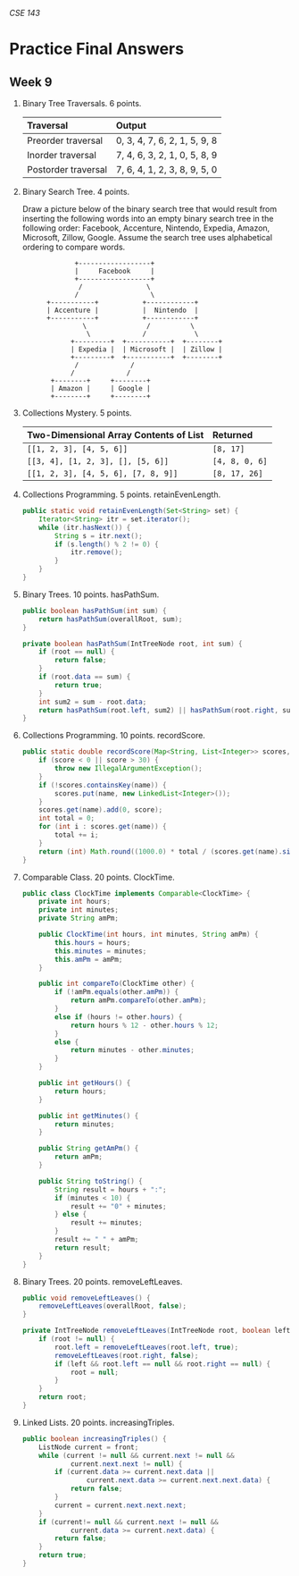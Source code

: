_CSE 143_
# Practice Final Answers
## Week 9

1. Binary Tree Traversals. 6 points.

	| Traversal | Output |
	| :--- | :--- |
	| Preorder traversal | 0, 3, 4, 7, 6, 2, 1, 5, 9, 8 |
	| Inorder traversal | 7, 4, 6, 3, 2, 1, 0, 5, 8, 9 |
	| Postorder traversal | 7, 6, 4, 1, 2, 3, 8, 9, 5, 0|

1. Binary Search Tree. 4 points.

	Draw a picture below of the binary search tree that would result from inserting the following words into an empty binary search tree in the following order: Facebook, Accenture, Nintendo, Expedia, Amazon, Microsoft, Zillow, Google. Assume the search tree uses alphabetical ordering to compare words.

	```
	             +------------------+
	             |     Facebook     |
	             +------------------+
	              /                \
	             /                  \
	      +-----------+           +------------+
	      | Accenture |           |  Nintendo  |
	      +-----------+           +------------+
	               \               /          \
	                \             /            \
	            +---------+  +-----------+  +--------+
	            | Expedia |  | Microsoft |  | Zillow |
	            +---------+  +-----------+  +--------+
	             /             /   
	            /             / 
	       +--------+     +--------+
	       | Amazon |     | Google |
	       +--------+     +--------+ 
	```

1. Collections Mystery. 5 points.

	| Two-Dimensional Array	Contents of List | Returned |
	| :--- | :--- |
	| `[[1, 2, 3], [4, 5, 6]]` | `[8, 17]` |
	| `[[3, 4], [1, 2, 3], [], [5, 6]]` | `[4, 8, 0, 6]` |
	| `[[1, 2, 3], [4, 5, 6], [7, 8, 9]]` | `[8, 17, 26]` |

1. Collections Programming. 5 points. retainEvenLength.

	```java
	public static void retainEvenLength(Set<String> set) {
		Iterator<String> itr = set.iterator();
		while (itr.hasNext()) {
			String s = itr.next();
			if (s.length() % 2 != 0) {
				itr.remove();
			}
		}
	}
	```

1. Binary Trees. 10 points. hasPathSum.

	```java
	public boolean hasPathSum(int sum) {
		return hasPathSum(overallRoot, sum);
	}

	private boolean hasPathSum(IntTreeNode root, int sum) {
		if (root == null) {
			return false;
		}
		if (root.data == sum) {
			return true;
		}
		int sum2 = sum - root.data;
		return hasPathSum(root.left, sum2) || hasPathSum(root.right, sum2);
	}
	```

1. Collections Programming. 10 points. recordScore.

	```java
	public static double recordScore(Map<String, List<Integer>> scores, String name, int score) {
		if (score < 0 || score > 30) {
			throw new IllegalArgumentException();
		}
		if (!scores.containsKey(name)) {
			scores.put(name, new LinkedList<Integer>());
		}
		scores.get(name).add(0, score);
		int total = 0;
		for (int i : scores.get(name)) {
			total += i;
		}
		return (int) Math.round((1000.0) * total / (scores.get(name).size() * 30)) / 10.0;
	}
	```

1. Comparable Class. 20 points. ClockTime.

	```java
	public class ClockTime implements Comparable<ClockTime> {
		private int hours;
		private int minutes;
		private String amPm;

		public ClockTime(int hours, int minutes, String amPm) {
			this.hours = hours;
			this.minutes = minutes;
			this.amPm = amPm;
		}

		public int compareTo(ClockTime other) {
			if (!amPm.equals(other.amPm)) {
				return amPm.compareTo(other.amPm);
			}
			else if (hours != other.hours) {
				return hours % 12 - other.hours % 12;
			}
			else {
				return minutes - other.minutes;
			}
		}

		public int getHours() {
			return hours;
		}

		public int getMinutes() {
			return minutes;
		}

		public String getAmPm() {
			return amPm;
		}

		public String toString() {
			String result = hours + ":";
			if (minutes < 10) {
				result += "0" + minutes;
			} else {
				result += minutes;
			}
			result += " " + amPm;
			return result;
		}
	}
	```

1. Binary Trees. 20 points. removeLeftLeaves.

	```java
	public void removeLeftLeaves() {
		removeLeftLeaves(overallRoot, false);
	}

	private IntTreeNode removeLeftLeaves(IntTreeNode root, boolean left) {
		if (root != null) {
			root.left = removeLeftLeaves(root.left, true);
			removeLeftLeaves(root.right, false);
			if (left && root.left == null && root.right == null) {
				root = null;
			}
		}
		return root;
	}
	```

1. Linked Lists. 20 points. increasingTriples.

	```java
	public boolean increasingTriples() {
		ListNode current = front;
		while (current != null && current.next != null && 
				current.next.next != null) {
			if (current.data >= current.next.data || 
					current.next.data >= current.next.next.data) {
				return false;
			}
			current = current.next.next.next;
		}
		if (current!= null && current.next != null && 
				current.data >= current.next.data) {
			return false;
		}
		return true;
	}
	```